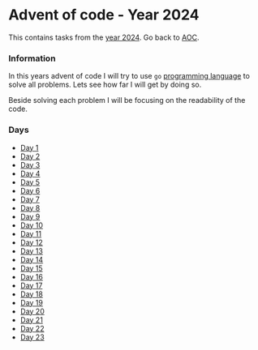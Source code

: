 # Advent of code - Year 2024

This contains tasks from the [year 2024](https://adventofcode.com/2024). Go back to [AOC](../adventofcode.md).

### Information

In this years advent of code I will try to use `go` [programming language](https://go.dev) to solve all problems. Lets see how far I will get by doing so.

Beside solving each problem I will be focusing on the readability of the code.

### Days

- [Day 1](2024-1.md)
- [Day 2](2024-2.md)
- [Day 3](2024-3.md)
- [Day 4](2024-4.md)
- [Day 5](2024-5.md)
- [Day 6](2024-6.md)
- [Day 7](2024-7.md)
- [Day 8](2024-8.md)
- [Day 9](2024-9.md)
- [Day 10](2024-10.md)
- [Day 11](2024-11.md)
- [Day 12](2024-12.md)
- [Day 13](2024-13.md)
- [Day 14](2024-14.md)
- [Day 15](2024-15.md)
- [Day 16](2024-16.md)
- [Day 17](2024-17.md)
- [Day 18](2024-18.md)
- [Day 19](2024-19.md)
- [Day 20](2024-20.md)
- [Day 21](2024-21.md)
- [Day 22](2024-22.md)
- [Day 23](2024-23.md)
